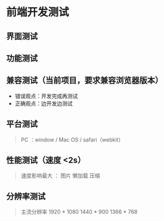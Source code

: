 # 前端开发测试

## 界面测试

## 功能测试

## 兼容测试（当前项目，要求兼容浏览器版本）

   - 错误观点：开发完成再测试
   - 正确观点：边开发边测试

## 平台测试
   > PC ：window / Mac OS / safari（webkit）

## 性能测试（速度 <2s）

   > 速度影响最大  ：  图片    懒加载  压缩

## 分辨率测试

   > 主流分辨率   1920 * 1080   1440 * 900 1366 * 768